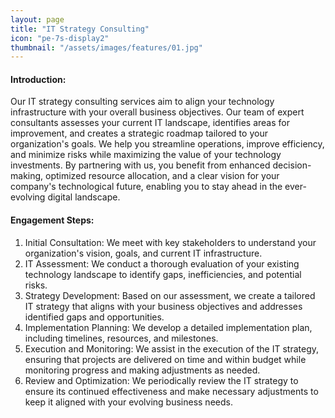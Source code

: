 ```yaml
---
layout: page
title: "IT Strategy Consulting"
icon: "pe-7s-display2"
thumbnail: "/assets/images/features/01.jpg"
---
```


#### Introduction:
Our IT strategy consulting services aim to align your technology infrastructure with your overall business objectives. Our team of expert consultants assesses your current IT landscape, identifies areas for improvement, and creates a strategic roadmap tailored to your organization's goals. We help you streamline operations, improve efficiency, and minimize risks while maximizing the value of your technology investments. By partnering with us, you benefit from enhanced decision-making, optimized resource allocation, and a clear vision for your company's technological future, enabling you to stay ahead in the ever-evolving digital landscape.

#### Engagement Steps:
1. Initial Consultation: We meet with key stakeholders to understand your organization's vision, goals, and current IT infrastructure.
2. IT Assessment: We conduct a thorough evaluation of your existing technology landscape to identify gaps, inefficiencies, and potential risks.
3. Strategy Development: Based on our assessment, we create a tailored IT strategy that aligns with your business objectives and addresses identified gaps and opportunities.
4. Implementation Planning: We develop a detailed implementation plan, including timelines, resources, and milestones.
5. Execution and Monitoring: We assist in the execution of the IT strategy, ensuring that projects are delivered on time and within budget while monitoring progress and making adjustments as needed.
6. Review and Optimization: We periodically review the IT strategy to ensure its continued effectiveness and make necessary adjustments to keep it aligned with your evolving business needs.